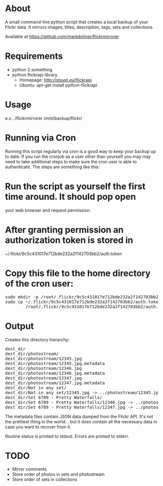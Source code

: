 About
=====
A small command-line python script that creates a local backup of your
Flickr data.  It mirrors images, titles, description, tags, sets and
collections.

Available at https://github.com/markdoliner/flickrmirrorer


Requirements
============
* python 2.something
* python flickrapi library.
  * Homepage: http://stuvel.eu/flickrapi
  * Ubuntu: apt-get install python-flickrapi


Usage
=====
e.x. ./flickrmirrorer /mnt/backup/flickr/

Running via Cron
================
Running this script regularly via cron is a good way to keep your backup
up to date.  If you run the cronjob as a user other than yourself you may
may need to take additional steps to make sure the cron user is able to
authenticate.  The steps are something like this:
# Run the script as yourself the first time around.  It should pop open
   your web browser and request permission.
# After granting permission an authorization token is stored in
   ~/.flickr/9c5c431017e712bde232a2f142703bb2/auth.token
# Copy this file to the home directory of the cron user:
<pre>
sudo mkdir -p /root/.flickr/9c5c431017e712bde232a2f142703bb2/
sudo cp ~/.flickr/9c5c431017e712bde232a2f142703bb2/auth.token \
        /root/.flickr/9c5c431017e712bde232a2f142703bb2/auth.token
</pre>


Output
======
Creates this directory hierarchy:
<pre>
dest_dir
dest_dir/photostream/
dest_dir/photostream/12345.jpg
dest_dir/photostream/12345.jpg.metadata
dest_dir/photostream/12346.jpg
dest_dir/photostream/12346.jpg.metadata
dest_dir/photostream/12347.jpg
dest_dir/photostream/12347.jpg.metadata
dest_dir/Not in any set/
dest_dir/Not in any set/12345.jpg -> ../photostream/12345.jpg
dest_dir/Set 6789 - Pretty Waterfalls/
dest_dir/Set 6789 - Pretty Waterfalls/12346.jpg -> ../photostream/12346.jpg
dest_dir/Set 6789 - Pretty Waterfalls/12347.jpg -> ../photostream/12347.jpg
</pre>

The metadata files contain JSON data dumped from the Flickr API.
It's not the prettiest thing in the world... but it does contain
all the necessary data in case you want to recover from it.

Routine status is printed to stdout.
Errors are printed to stderr.


TODO
====
* Mirror comments
* Store order of photos in sets and photostream
* Store order of sets in collections
